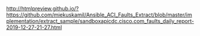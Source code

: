 http://htmlpreview.github.io/?https://github.com/miekuskamil/Ansible_ACI_Faults_Extract/blob/master/implementation/extract_sample/sandboxapicdc.cisco.com_faults_daily_report-2019-12-27-21-27.html
